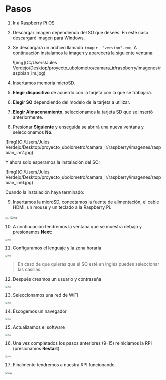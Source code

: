 # Pasos

1. Ir a [Raspberry Pi OS](https://www.raspberrypi.com/software/) 

2. Descargar imagen dependiendo del SO que desees. En este caso descargaré imagen para Windows.

3. Se descargará un archivo llamado `imager__"version".exe`. A continuación instalamos la imagen y aparecerá la siguiente ventana:

   ![img](C:/Users/Jules Verdejo/Desktop/proyecto_ubolometro/camara_ir/raspberry/imagenes/raspbian_im.jpg)

4. Insertamos memoria microSD.
5.  **Elegir dispositivo** de acuerdo con la tarjeta con la que se trabajará.
6. **Elegir SO** dependiendo del modelo de la tarjeta a utilizar.
7. **Elegir Almacenamiento**, seleccionamos la tarjeta SD que se insertó anteriormente.
8. Presionar **Siguiente** y enseguida se abrirá una nueva ventana y seleccionamos **No**.

![img](C:/Users/Jules Verdejo/Desktop/proyecto_ubolometro/camara_ir/raspberry/imagenes/raspbian_im2.jpg)

Y ahora solo esperamos la instalación del SO:

![img](C:/Users/Jules Verdejo/Desktop/proyecto_ubolometro/camara_ir/raspberry/imagenes/raspbian_im6.jpg)

Cuando la instalación haya terminado:

9. Insertamos la microSD, conectamos la fuente de alimentación, el cable HDMI, un mouse y un teclado a la Raspberry Pi.

<img src="C:/Users/Jules Verdejo/Desktop/proyecto_ubolometro/camara_ir/raspberry/imagenes/rpi_conec.jpeg" alt="img" style="zoom:30%;" />

<img src="C:/Users/Jules Verdejo/Desktop/proyecto_ubolometro/camara_ir/raspberry/imagenes/rpi_sd.jpeg" alt="img" style="zoom:50%;" />

10. A continuación tendremos la ventana que se muestra debajo y presionamos **Next**:

<img src="C:/Users/Jules Verdejo/Desktop/proyecto_ubolometro/camara_ir/raspberry/imagenes/raspbian_im7.jpeg" alt="img" style="zoom:40%;" />

11. Configuramos el lenguaje y la zona horaria

<img src="C:/Users/Jules Verdejo/Desktop/proyecto_ubolometro/camara_ir/raspberry/imagenes/raspbian_im9.jpeg" alt="img" style="zoom:40%;" />

> En caso de que quieras que el SO esté en inglés puedes seleccionar las casillas.

12. Después creamos un usuario y contraseña

<img src="C:/Users/Jules Verdejo/Desktop/proyecto_ubolometro/camara_ir/raspberry/imagenes/raspbian_im10.jpeg" alt="img" style="zoom:40%;" />

13. Seleccionamos una red de WiFi

<img src="C:/Users/Jules Verdejo/Desktop/proyecto_ubolometro/camara_ir/raspberry/imagenes/raspbian_im11.jpeg" alt="img" style="zoom:40%;" />

14. Escogemos un navegador

<img src="C:/Users/Jules Verdejo/Desktop/proyecto_ubolometro/camara_ir/raspberry/imagenes/raspbian_im12.jpeg" alt="img" style="zoom:40%;" />

15. Actualizamos el software

<img src="C:/Users/Jules Verdejo/Desktop/proyecto_ubolometro/camara_ir/raspberry/imagenes/raspbian_im13.jpeg" alt="img" style="zoom:40%;" />

16. Una vez completados los pasos anteriores (9-15) reiniciamos la RPI (presionamos **Restart**)

<img src="C:/Users/Jules Verdejo/Desktop/proyecto_ubolometro/camara_ir/raspberry/imagenes/raspbian_im15.jpeg" alt="img" style="zoom:40%;" />

17. Finalmente tendremos a nuestra RPI funcionando.

<img src="C:/Users/Jules Verdejo/Desktop/proyecto_ubolometro/camara_ir/raspberry/imagenes/rpi_config.jpeg" alt="img" style="zoom:50%;" />
